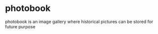 # photobook
photobook is an image gallery where historical pictures can be stored for future purpose 
